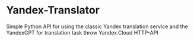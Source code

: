 # Yandex-Translator
Simple Python API for using the classic Yandex translation service and the YandexGPT for translation task throw Yandex.Cloud HTTP-API
